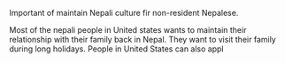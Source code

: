 <p>Important of maintain Nepali culture fir non-resident Nepalese.</p><p>Most of the nepali people in United states wants to maintain their relationship with their family back in Nepal. They want to visit their family during long holidays. People in United States can also appl</p>
